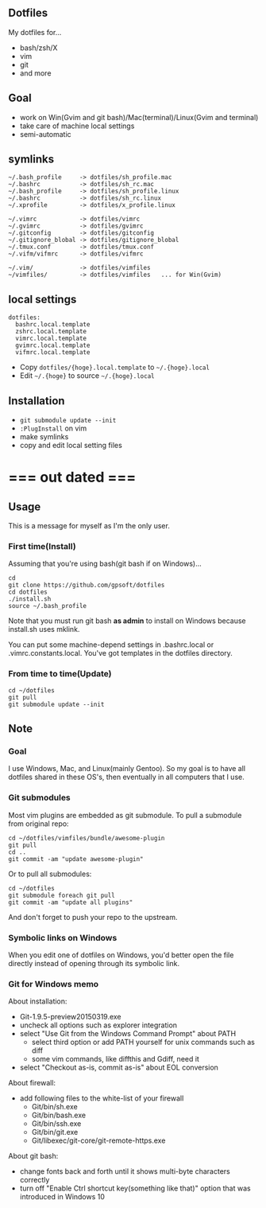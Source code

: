 ## Dotfiles

My dotfiles for...

- bash/zsh/X
- vim
- git
- and more

## Goal

- work on Win(Gvim and git bash)/Mac(terminal)/Linux(Gvim and terminal)
- take care of machine local settings
- semi-automatic

## symlinks

```
~/.bash_profile     -> dotfiles/sh_profile.mac
~/.bashrc           -> dotfiles/sh_rc.mac
~/.bash_profile     -> dotfiles/sh_profile.linux
~/.bashrc           -> dotfiles/sh_rc.linux
~/.xprofile         -> dotfiles/x_profile.linux

~/.vimrc            -> dotfiles/vimrc
~/.gvimrc           -> dotfiles/gvimrc
~/.gitconfig        -> dotfiles/gitconfig
~/.gitignore_blobal -> dotfiles/gitignore_blobal
~/.tmux.conf        -> dotfiles/tmux.conf
~/.vifm/vifmrc      -> dotfiles/vifmrc

~/.vim/             -> dotfiles/vimfiles
~/vimfiles/         -> dotfiles/vimfiles   ... for Win(Gvim)
```

## local settings

```
dotfiles:
  bashrc.local.template
  zshrc.local.template
  vimrc.local.template
  gvimrc.local.template
  vifmrc.local.template
```

- Copy `dotfiles/{hoge}.local.template` to `~/.{hoge}.local`
- Edit `~/.{hoge}` to source `~/.{hoge}.local`

## Installation

- `git submodule update --init`
- `:PlugInstall` on vim
- make symlinks
- copy and edit local setting files


# === out dated ===
## Usage

This is a message for myself as I'm the only user.

### First time(Install)
Assuming that you're using bash(git bash if on Windows)...

    cd
    git clone https://github.com/gpsoft/dotfiles
    cd dotfiles
    ./install.sh
    source ~/.bash_profile

Note that you must run git bash __as admin__ to install on Windows because install.sh uses mklink.

You can put some machine-depend settings in .bashrc.local or .vimrc.constants.local. You've got templates in the dotfiles directory.

### From time to time(Update)
    cd ~/dotfiles
    git pull
    git submodule update --init

## Note

### Goal
I use Windows, Mac, and Linux(mainly Gentoo).
So my goal is to have all dotfiles shared in these OS's,
then eventually in all computers that I use.

### Git submodules
Most vim plugins are embedded as git submodule. To pull a submodule from original repo:

    cd ~/dotfiles/vimfiles/bundle/awesome-plugin
    git pull
    cd ..
    git commit -am "update awesome-plugin"

Or to pull all submodules:

    cd ~/dotfiles
    git submodule foreach git pull
    git commit -am "update all plugins"

And don't forget to push your repo to the upstream.

### Symbolic links on Windows
When you edit one of dotfiles on Windows, you'd better open the file directly
instead of opening through its symbolic link.

### Git for Windows memo

About installation:
- Git-1.9.5-preview20150319.exe
- uncheck all options such as explorer integration
- select "Use Git from the Windows Command Prompt" about PATH
  - select third option or add PATH yourself for unix commands such as diff
  - some vim commands, like diffthis and Gdiff, need it
- select "Checkout as-is, commit as-is" about EOL conversion


About firewall:
- add following files to the white-list of your firewall
  - Git/bin/sh.exe
  - Git/bin/bash.exe
  - Git/bin/ssh.exe
  - Git/bin/git.exe
  - Git/libexec/git-core/git-remote-https.exe

About git bash:
- change fonts back and forth until it shows multi-byte characters correctly
- turn off "Enable Ctrl shortcut key(something like that)" option that was introduced in Windows 10

